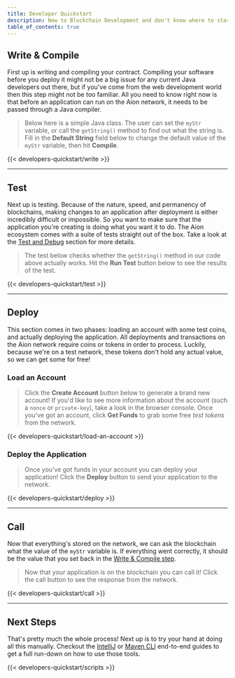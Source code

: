 ```yaml
---
title: Developer Quickstart
description: New to Blockchain Development and don't know where to start? Follow this quickstart through to get a general understanding of the blockchain development workflow. Already know the workflow and just want to get your hands dirtying building something, checkout the IntelliJ and Maven CLI end-to-end tutorials.
table_of_contents: true
---
```


## Write & Compile

First up is writing and compiling your contract. Compiling your software before you deploy it might not be a big issue for any current Java developers out there, but if you've come from the web development world then this step might not be too familiar. All you need to know right now is that before an application can run on the Aion network, it needs to be passed through a Java compiler.

> Below here is a simple Java class. The user can set the `myStr` variable, or call the `getString()` method to find out what the string is. Fill in the **Default String** field below to change the default value of the `myStr` variable, then hit **Compile**.

{{< developers-quickstart/write >}}

---

## Test

Next up is testing. Because of the nature, speed, and permanency of blockchains, making changes to an application after deployment is either incredibly difficult or impossible. So you want to make sure that the application you're creating is doing what you want it to do. The Aion ecosystem comes with a suite of tests straight out of the box. Take a look at the [Test and Debug](/developers/basics/test-and-debug) section for more details.

> The test below checks whether the `getString()` method in our code above actually works. Hit the **Run Test** button below to see the results of the test.

{{< developers-quickstart/test >}}

---

## Deploy

This section comes in two phases: loading an account with some test coins, and actually deploying the application. All deployments and transactions on the Aion network require coins or tokens in order to process. Luckily, because we're on a test network, these tokens don't hold any actual value, so we can get some for free!

### Load an Account

> Click the **Create Account** button below to generate a brand new account! If you'd like to see more information about the account (such a `nonce` or `private-key`), take a look in the browser console. Once you've got an account, click **Get Funds** to grab some free _test tokens_ from the network.

{{< developers-quickstart/load-an-account >}}

### Deploy the Application

> Once you’ve got funds in your account you can deploy your application! Click the **Deploy** button to send your application to the network.

{{< developers-quickstart/deploy >}}

---

## Call

Now that everything's stored on the network, we can ask the blockchain what the value of the `myStr` variable is. If everything went correctly, it should be the value that you set back in the [Write & Compile step](#write-and-compile).

> Now that your application is on the blockchain you can call it! Click the call button to see the response from the network.

{{< developers-quickstart/call >}}

---

## Next Steps

That's pretty much the whole process! Next up is to try your hand at doing all this manually. Checkout the [IntelliJ](/developers/tools/intellij-plugin/end-to-end) or [Maven CLI](/developers/tools/maven-cli/end-to-end) end-to-end guides to get a full run-down on how to use those tools.

{{< developers-quickstart/scripts >}}
